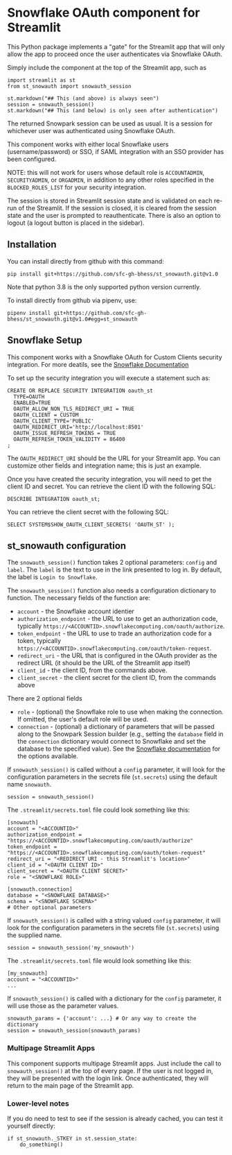 # Snowflake OAuth component for Streamlit

This Python package implements a "gate" for the Streamlit app
that will only allow the app to proceed once the user authenticates
via Snowflake OAuth.

Simply include the component at the top of the Streamlit app, such as
```
import streamlit as st
from st_snowauth import snowauth_session

st.markdown("## This (and above) is always seen")
session = snowauth_session()
st.markdown("## This (and below) is only seen after authentication")
```

The returned Snowpark session can be used as usual. It is a session
for whichever user was authenticated using Snowflake OAuth.

This component works with either local Snowflake users (username/password)
or SSO, if SAML integration with an SSO provider has been configured. 

NOTE: this will not work for users whose default role is `ACCOUNTADMIN`,
`SECURITYADMIN`, or `ORGADMIN`, in addition to any other roles specified 
in the `BLOCKED_ROLES_LIST` for your security integration.

The session is stored in Streamlit session state and is validated
on each re-run of the Streamlit. If the session is closed, it is cleared
from the session state and the user is prompted to reauthenticate. There
is also an option to logout (a logout button is placed in the sidebar).

## Installation 

You can install directly from github with this command:
```
pip install git+https://github.com/sfc-gh-bhess/st_snowauth.git@v1.0
```
Note that python 3.8 is the only supported python version currently.

To install directly from github via pipenv, use:
```
pipenv install git+https://github.com/sfc-gh-bhess/st_snowauth.git@v1.0#egg=st_snowauth
```

## Snowflake Setup
This component works with a Snowflake OAuth for Custom Clients security integration.
For more deatils, see the [Snowflake Documentation](https://docs.snowflake.com/en/user-guide/oauth-custom)

To set up the security integration you will execute a statement such as:
```
CREATE OR REPLACE SECURITY INTEGRATION oauth_st
  TYPE=OAUTH
  ENABLED=TRUE
  OAUTH_ALLOW_NON_TLS_REDIRECT_URI = TRUE
  OAUTH_CLIENT = CUSTOM
  OAUTH_CLIENT_TYPE='PUBLIC'
  OAUTH_REDIRECT_URI='http://localhost:8501'
  OAUTH_ISSUE_REFRESH_TOKENS = TRUE
  OAUTH_REFRESH_TOKEN_VALIDITY = 86400
;
```
The `OAUTH_REDIRECT_URI` should be the URL for your Streamlit app. You 
can customize other fields and integration name; this is just an example.

Once you have created the security integration, you will need to get the
client ID and secret. You can retrieve the client ID with the following SQL:
```
DESCRIBE INTEGRATION oauth_st;
```

You can retrieve the client secret with the following SQL:
```
SELECT SYSTEM$SHOW_OAUTH_CLIENT_SECRETS( 'OAUTH_ST' );
```

## st_snowauth configuration
The `snowauth_session()` function takes 2 optional parameters: `config` and `label`.
The `label` is the text to use in the link presented to log in. By default, 
the label is `Login to Snowflake`.

The `snowauth_session()` function also needs a configuration dictionary to function.
The necessary fields of the function are:
* `account` - the Snowflake account identier
* `authorization_endpoint` - the URL to use to get an authorization code, typically `https://<ACCOUNTID>.snowflakecomputing.com/oauth/authorize`.
* `token_endpoint` - the URL to use to trade an authorization code for a token, typically `https://<ACCOUNTID>.snowflakecomputing.com/oauth/token-request`.
* `redirect_uri` - the URL that is configured in the OAuth provider as the redirect URL (it should be the URL of the Streamlit app itself)
* `client_id` - the client ID, from the commands above.
* `client_secret` - the client secret for the client ID, from the commands above

There are 2 optional fields
* `role` - (optional) the Snowflake role to use when making the connection. If omitted, the user's default role will be used.
* `connection` - (optional) a dictionary of parameters that will be passed along to the Snowpark Session builder (e.g., setting the `database` field in the `connection` dictionary would connect to Snowflake and set the database to the specified value). See the [Snowflake documentation](https://docs.snowflake.com/en/developer-guide/python-connector/python-connector-api#functions) for the options available.

If `snowauth_session()` is called without a `config` parameter, it will look for the
configuration parameters in the secrets file (`st.secrets`) using the default 
name `snowauth`.
```
session = snowauth_session()
```

The `.streamlit/secrets.toml` file could look something like this:
```
[snowauth]
account = "<ACCOUNTID>"
authorization_endpoint = "https://<ACCOUNTID>.snowflakecomputing.com/oauth/authorize"
token_endpoint = "https://<ACCOUNTID>.snowflakecomputing.com/oauth/token-request"
redirect_uri = "<REDIRECT URI - this Streamlit's location>"
client_id = "<OAUTH CLIENT ID>"
client_secret = "<OAUTH CLIENT SECRET>"
role = "<SNOWFLAKE ROLE>"

[snowauth.connection]
database = "<SNOWFLAKE DATABASE>"
schema = "<SNOWFLAKE SCHEMA>"
# Other optional parameters
```

If `snowauth_session()` is called with a string valued `config` parameter, 
it will look for the configuration parameters in the secrets file (`st.secrets`) 
using the supplied name.
```
session = snowauth_session('my_snowauth')
```

The `.streamlit/secrets.toml` file would look something like this:
```
[my_snowauth]
account = "<ACCOUNTID>"
...
```

If `snowauth_session()` is called with a dictionary for the `config` parameter,
it will use those as the parameter values.
```
snowauth_params = {'account': ...} # Or any way to create the dictionary
session = snowauth_session(snowauth_params)
```

### Multipage Streamlit Apps
This component supports multipage Streamlit apps. Just include
the call to `snowauth_session()` at the top of every page. If 
the user is not logged in, they will be presented with the login
link. Once authenticated, they will return to the main page of the
Streamlit app.

### Lower-level notes
If you do need to test to see if the session is already cached,
you can test it yourself directly:
```
if st_snowauth._STKEY in st.session_state:
    do_something()
```